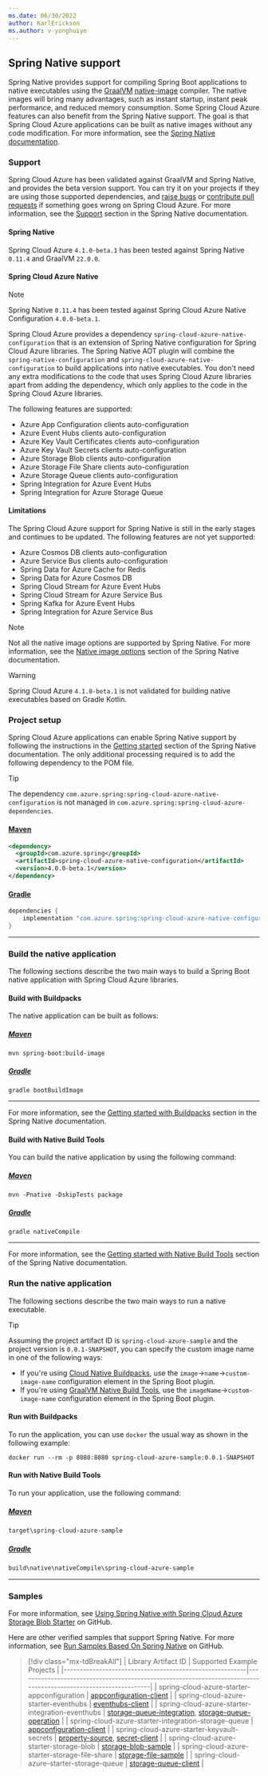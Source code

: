 ```yaml
---
ms.date: 06/30/2022
author: KarlErickson
ms.author: v-yonghuiye
---
```


## Spring Native support

Spring Native provides support for compiling Spring Boot applications to native executables using the [GraalVM][graalvm] [native-image][graalvm-native-docs] compiler. The native images will bring many advantages, such as instant startup, instant peak performance, and reduced memory consumption. Some Spring Cloud Azure features can also benefit from the Spring Native support. The goal is that Spring Cloud Azure applications can be built as native images without any code modification. For more information, see the [Spring Native documentation][spring-native-overview].

### Support

Spring Cloud Azure has been validated against GraalVM and Spring Native, and provides the beta version support. You can try it on your projects if they are using those supported dependencies, and [raise bugs][azure-sdk-java-issues] or [contribute pull requests][spring-cloud-azure-native-configuration] if something goes wrong on Spring Cloud Azure. For more information, see the [Support][spring-native-support] section in the Spring Native documentation.

#### Spring Native

Spring Cloud Azure `4.1.0-beta.1` has been tested against Spring Native `0.11.4` and GraalVM `22.0.0`.

#### Spring Cloud Azure Native

> [!NOTE]
> Spring Native `0.11.4` has been tested against Spring Cloud Azure Native Configuration `4.0.0-beta.1`.

Spring Cloud Azure provides a dependency `spring-cloud-azure-native-configuration` that is an extension of Spring Native configuration for Spring Cloud Azure libraries. The Spring Native AOT plugin will combine the `spring-native-configuration` and `spring-cloud-azure-native-configuration` to build applications into native executables. You don't need any extra modifications to the code that uses Spring Cloud Azure libraries apart from adding the dependency, which only applies to the code in the Spring Cloud Azure libraries.

The following features are supported:

* Azure App Configuration clients auto-configuration
* Azure Event Hubs clients auto-configuration
* Azure Key Vault Certificates clients auto-configuration
* Azure Key Vault Secrets clients auto-configuration
* Azure Storage Blob clients auto-configuration
* Azure Storage File Share clients auto-configuration
* Azure Storage Queue clients auto-configuration
* Spring Integration for Azure Event Hubs
* Spring Integration for Azure Storage Queue

#### Limitations

The Spring Cloud Azure support for Spring Native is still in the early stages and continues to be updated. The following features are not yet supported:

* Azure Cosmos DB clients auto-configuration
* Azure Service Bus clients auto-configuration
* Spring Data for Azure Cache for Redis
* Spring Data for Azure Cosmos DB
* Spring Cloud Stream for Azure Event Hubs
* Spring Cloud Stream for Azure Service Bus
* Spring Kafka for Azure Event Hubs
* Spring Integration for Azure Service Bus

> [!NOTE]
> Not all the native image options are supported by Spring Native. For more information, see the [Native image options][spring-native-image-options] section of the Spring Native documentation.

> [!WARNING]
> Spring Cloud Azure `4.1.0-beta.1` is not validated for building native executables based on Gradle Kotlin.

### Project setup

Spring Cloud Azure applications can enable Spring Native support by following the instructions in the [Getting started][spring-native-getting-started] section of the Spring Native documentation. The only additional processing required is to add the following dependency to the POM file.

> [!TIP]
> The dependency `com.azure.spring:spring-cloud-azure-native-configuration` is not managed in `com.azure.spring:spring-cloud-azure-dependencies`.

#### [Maven](#tab/maven)

```xml
<dependency>
  <groupId>com.azure.spring</groupId>
  <artifactId>spring-cloud-azure-native-configuration</artifactId>
  <version>4.0.0-beta.1</version>
</dependency>
```

#### [Gradle](#tab/gradle)

```groovy
dependencies {
    implementation "com.azure.spring:spring-cloud-azure-native-configuration:4.0.0-beta.1"
}
```

---

### Build the native application

The following sections describe the two main ways to build a Spring Boot native application with Spring Cloud Azure libraries.

#### Build with Buildpacks

The native application can be built as follows:

##### [Maven](#tab/maven)

```shell
mvn spring-boot:build-image
```

##### [Gradle](#tab/gradle)

```shell
gradle bootBuildImage
```

---

For more information, see the [Getting started with Buildpacks][spring-native-getting-started-buildpacks] section in the Spring Native documentation.

#### Build with Native Build Tools

You can build the native application by using the following command:

##### [Maven](#tab/maven)

```shell
mvn -Pnative -DskipTests package
```

##### [Gradle](#tab/gradle)

```shell
gradle nativeCompile
```

---

For more information, see the [Getting started with Native Build Tools][spring-native-getting-started-native-build-tools] section of the Spring Native documentation.

### Run the native application

The following sections describe the two main ways to run a native executable.

> [!TIP]
> Assuming the project artifact ID is `spring-cloud-azure-sample` and the project version is `0.0.1-SNAPSHOT`, you can specify the custom image name in one of the following ways:
>
> * If you're using [Cloud Native Buildpacks][spring-boot-container-images.buildpacks], use the `image`->`name`->`custom-image-name` configuration element in the Spring Boot plugin.
> * If you're using [GraalVM Native Build Tools][graalvm-native-buildtools], use the `imageName`->`custom-image-name` configuration element in the Spring Boot plugin.

#### Run with Buildpacks

To run the application, you can use `docker` the usual way as shown in the following example:

```shell
docker run --rm -p 8080:8080 spring-cloud-azure-sample:0.0.1-SNAPSHOT
```

#### Run with Native Build Tools

To run your application, use the following command:

##### [Maven](#tab/maven)

```cmd
target\spring-cloud-azure-sample
```

##### [Gradle](#tab/gradle)

```cmd
build\native\nativeCompile\spring-cloud-azure-sample
```

---

### Samples

For more information, see [Using Spring Native with Spring Cloud Azure Storage Blob Starter][azure-spring-sample-storage-blob-native] on GitHub.

Here are other verified samples that support Spring Native. For more information, see [Run Samples Based On Spring Native][azure-spring-samples] on GitHub.

> [!div class="mx-tdBreakAll"]
> | Library Artifact ID                                     | Supported Example Projects                                                                                      |
> |---------------------------------------------------------|-----------------------------------------------------------------------------------------------------------------|
> | spring-cloud-azure-starter-appconfiguration             | [appconfiguration-client][appconfiguration-client]                                                              |
> | spring-cloud-azure-starter-eventhubs                    | [eventhubs-client][eventhubs-client]                                                                            |
> | spring-cloud-azure-starter-integration-eventhubs        | [storage-queue-integration][storage-queue-integration], [storage-queue-operation][storage-queue-operation]      |
> | spring-cloud-azure-starter-integration-storage-queue    | [appconfiguration-client][appconfiguration-client]                                                              |
> | spring-cloud-azure-starter-keyvault-secrets             | [property-source][property-source], [secret-client][secret-client]                                              |
> | spring-cloud-azure-starter-storage-blob                 | [storage-blob-sample][storage-blob-sample]                                                                      |
> | spring-cloud-azure-starter-storage-file-share           | [storage-file-sample][storage-file-sample]                                                                      |
> | spring-cloud-azure-starter-storage-queue                | [storage-queue-client][storage-queue-client]                                                                    |

<!-- URL links -->
[graalvm]: https://www.graalvm.org/
[graalvm-docs]: https://www.graalvm.org/reference-manual
[graalvm-native-docs]: https://www.graalvm.org/reference-manual/native-image
[graalvm-native-buildtools]: https://github.com/graalvm/native-build-tools
[spring-cloud-azure-native-configuration]: https://github.com/Azure/azure-sdk-for-java/tree/main/sdk/spring-experimental/spring-cloud-azure-native-configuration
[azure-sdk-java-issues]: https://github.com/Azure/azure-sdk-for-java/issues
[spring-native-overview]: https://docs.spring.io/spring-native/docs/0.11.4/reference/htmlsingle/#overview
[spring-native-support]: https://docs.spring.io/spring-native/docs/0.11.4/reference/htmlsingle/#support
[spring-native-image-options]: https://docs.spring.io/spring-native/docs/0.11.4/reference/htmlsingle/#native-image-options
[spring-native-getting-started]: https://docs.spring.io/spring-native/docs/0.11.4/reference/htmlsingle/#getting-started
[spring-native-getting-started-buildpacks]: https://docs.spring.io/spring-native/docs/0.11.4/reference/htmlsingle/#getting-started-buildpacks
[spring-native-getting-started-native-build-tools]: https://docs.spring.io/spring-native/docs/0.11.4/reference/htmlsingle/#getting-started-native-build-tools
[spring-boot-container-images.buildpacks]: https://docs.spring.io/spring-boot/docs/2.6.6/reference/html/container-images.html#container-images.buildpacks
[azure-spring-samples]: https://github.com/Azure-Samples/azure-spring-boot-samples#run-samples-based-on-spring-native
[azure-spring-sample-storage-blob-native]: https://github.com/Azure-Samples/azure-spring-boot-samples/tree/main/spring-native/storage-blob-native
[appconfiguration-client]: https://github.com/Azure-Samples/azure-spring-boot-samples/tree/main/appconfiguration/spring-cloud-azure-starter-appconfiguration/appconfiguration-client
[eventhubs-client]: https://github.com/Azure-Samples/azure-spring-boot-samples/tree/main/eventhubs/spring-cloud-azure-starter-eventhubs/eventhubs-client
[storage-queue-integration]: https://github.com/Azure-Samples/azure-spring-boot-samples/tree/main/storage/spring-cloud-azure-starter-integration-storage-queue/storage-queue-integration
[storage-queue-operation]: https://github.com/Azure-Samples/azure-spring-boot-samples/tree/main/storage/spring-cloud-azure-starter-integration-storage-queue/storage-queue-operation
[appconfiguration-client]: https://github.com/Azure-Samples/azure-spring-boot-samples/tree/main/appconfiguration/spring-cloud-azure-starter-appconfiguration/appconfiguration-client
[property-source]: https://github.com/Azure-Samples/azure-spring-boot-samples/tree/main/keyvault/spring-cloud-azure-starter-keyvault-secrets/property-source
[secret-client]: https://github.com/Azure-Samples/azure-spring-boot-samples/tree/main/keyvault/spring-cloud-azure-starter-keyvault-secrets/secret-client
[storage-blob-sample]: https://github.com/Azure-Samples/azure-spring-boot-samples/tree/main/storage/spring-cloud-azure-starter-storage-blob/storage-blob-sample
[storage-file-sample]: https://github.com/Azure-Samples/azure-spring-boot-samples/tree/main/storage/spring-cloud-azure-starter-storage-file-share/storage-file-sample
[storage-queue-client]: https://github.com/Azure-Samples/azure-spring-boot-samples/tree/main/storage/spring-cloud-azure-starter-storage-queue/storage-queue-client
